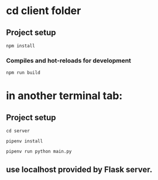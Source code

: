 # cd client folder

## Project setup

```
npm install
```

### Compiles and hot-reloads for development

```
npm run build
```

# in another terminal tab:

## Project setup

```
cd server

pipenv install

pipenv run python main.py
```

## use localhost provided by Flask server.
